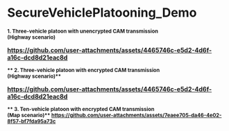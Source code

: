 # SecureVehiclePlatooning_Demo
<sub> <b>1. Three-vehicle platoon with unencrypted CAM transmission <br> (Highway scenario)

https://github.com/user-attachments/assets/4465746c-e5d2-4d6f-a16c-dcd8d21eac8d

<sub>** 2. Three-vehicle platoon with encrypted CAM transmission <br> (Highway scenario)**

https://github.com/user-attachments/assets/4465746c-e5d2-4d6f-a16c-dcd8d21eac8d

<sub>** 3. Ten-vehicle platoon with encrypted CAM transmission <br> (Map scenario)**
https://github.com/user-attachments/assets/7eaee705-da46-4e02-8f57-bf7fda95a73c


